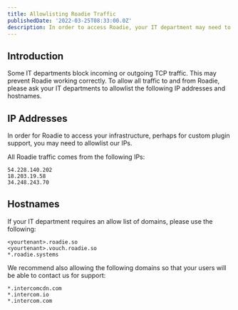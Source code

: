 ```yaml
---
title: Allowlisting Roadie Traffic
publishedDate: '2022-03-25T08:33:00.0Z'
description: In order to access Roadie, your IT department may need to allowlist certain IPs and hostnames.
---
```


## Introduction

Some IT departments block incoming or outgoing TCP traffic. This may prevent Roadie working correctly.
To allow all traffic to and from Roadie, please ask your IT departments to allowlist the following IP addresses and hostnames.

## IP Addresses

In order for Roadie to access your infrastructure, perhaps for custom plugin support, you may need to allowlist our IPs.

All Roadie traffic comes from the following IPs:

```
54.228.140.202
18.203.19.58
34.248.243.70
```

## Hostnames

If your IT department requires an allow list of domains, please use the following:

```
<yourtenant>.roadie.so
<yourtenant>.vouch.roadie.so
*.roadie.systems
```

We recommend also allowing the following domains so that your users will be able to contact
us for support:

```
*.intercomcdn.com
*.intercom.io
*.intercom.com
```

